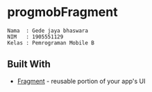 # progmobFragment

```
Nama  : Gede jaya bhaswara
NIM   : 1905551129
Kelas : Pemrograman Mobile B
```

## Built With

* [Fragment](https://developer.android.com/guide/fragments) - reusable portion of your app's UI


